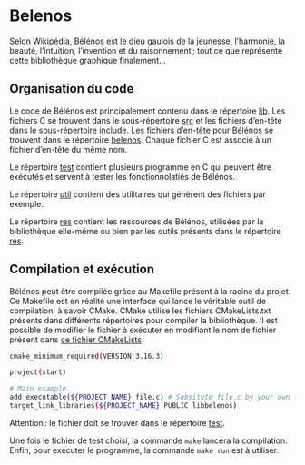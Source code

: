 # Belenos

Selon Wikipédia, Bélénos est le dieu gaulois de la jeunesse, l’harmonie, la
beauté, l’intuition, l’invention et du raisonnement ; tout ce que représente
cette bibliothèque graphique finalement...

## Organisation du code

Le code de Bélénos est principalement contenu dans le répertoire [lib](./lib).
Les fichiers C se trouvent dans le sous-répertoire [src](./lib/src) et les
fichiers d’en-tête dans le sous-répertoire [include](./lib/include). Les
fichiers d’en-tête pour Bélénos se trouvent dans le répertoire
[belenos](./lib/include/belenos). Chaque fichier C est associé à un fichier
d’en-tête du même nom.

Le répertoire [test](./test) contient plusieurs programme en C qui peuvent être
exécutés et servent à tester les fonctionnolatiés de Bélénos.

Le répertoire [util](./util) contient des utilitaires qui génèrent des fichiers
par exemple.

Le répertoire [res](./res) contient les ressources de Bélénos, utilisées par
la bibliothèque elle-même ou bien par les outils présents dans le répertoire
[res](./res).

## Compilation et exécution

Bélénos peut être compilée grâce au Makefile présent à la racine du projet. Ce
Makefile est en réalité une interface qui lance le véritable outil de
compilation, à savoir CMake. CMake utilise les fichiers CMakeLists.txt présents
dans différents répertoires pour compiler la bibliothèque. Il est possible de
modifier le fichier à exécuter en modifiant le nom de fichier présent dans
[ce fichier CMakeLists](./test/CMakeLists.txt).

```sh
cmake_minimum_required(VERSION 3.16.3)

project(start)

# Main example.
add_executable(${PROJECT_NAME} file.c) # Subsitute file.c by your own file.
target_link_libraries(${PROJECT_NAME} PUBLIC libbelenos)
```

Attention : le fichier doit se trouver dans le répertoire [test](./test).

Une fois le fichier de test choisi, la commande `make` lancera la compilation.
Enfin, pour exécuter le programme, la commande `make run` est à utiliser.
